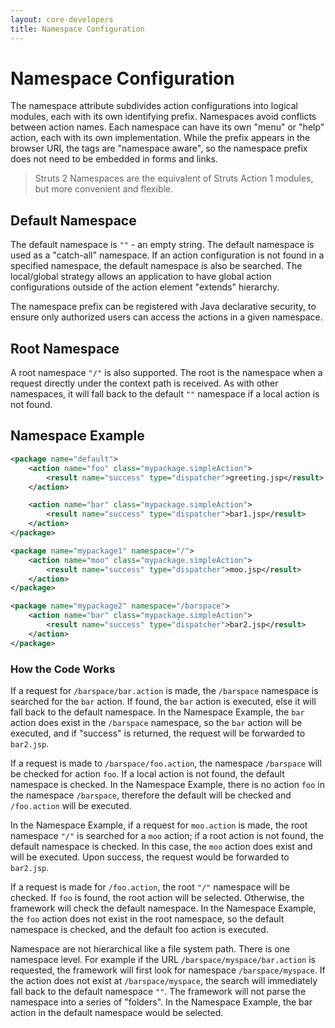 ```yaml
---
layout: core-developers
title: Namespace Configuration
---
```


# Namespace Configuration

The namespace attribute subdivides action configurations into logical modules, each with its own identifying prefix.
Namespaces avoid conflicts between action names. Each namespace can have its own "menu" or "help" action, each with 
its own implementation. While the prefix appears in the browser URI, the tags are "namespace aware", so the namespace 
prefix does not need to be embedded in forms and links.


> Struts 2 Namespaces are the equivalent of Struts Action 1 modules, but more convenient and flexible.

## Default Namespace

The default namespace is `""` - an empty string. The default namespace is used as a "catch-all" namespace. If an action 
configuration is not found in a specified namespace, the default namespace is also be searched. The local/global 
strategy allows an application to have global action configurations outside of the action element "extends" hierarchy.

The namespace prefix can be registered with Java declarative security, to ensure only authorized users can access 
the actions in a given namespace.

## Root Namespace

A root namespace `"/"` is also supported. The root is the namespace when a request directly under the context path is 
received. As with other namespaces, it will fall back to the default `""` namespace if a local action is not found.

## Namespace Example

```xml
<package name="default">
    <action name="foo" class="mypackage.simpleAction">
        <result name="success" type="dispatcher">greeting.jsp</result>
    </action>

    <action name="bar" class="mypackage.simpleAction">
        <result name="success" type="dispatcher">bar1.jsp</result>
    </action>
</package>

<package name="mypackage1" namespace="/">
    <action name="moo" class="mypackage.simpleAction">
        <result name="success" type="dispatcher">moo.jsp</result>
    </action>
</package>

<package name="mypackage2" namespace="/barspace">
    <action name="bar" class="mypackage.simpleAction">
        <result name="success" type="dispatcher">bar2.jsp</result>
    </action>
</package>
```

### How the Code Works

If a request for `/barspace/bar.action` is made, the `/barspace` namespace is searched for the `bar` action. 
If found, the `bar` action is executed, else it will fall back to the default namespace. In the Namespace Example, 
the `bar` action does exist in the `/barspace` namespace, so the `bar` action will be executed, and if "success" is 
returned, the request will be forwarded to `bar2.jsp`.

If a request is made to `/barspace/foo.action`, the namespace `/barspace` will be checked for action `foo`. 
If a local action is not found, the default namespace is checked. In the Namespace Example, there is no action `foo` 
in the namespace `/barspace`, therefore the default will be checked and `/foo.action` will be executed.

In the Namespace Example, if a request for `moo.action` is made, the root namespace `"/"` is searched for a `moo` 
action; if a root action is not found, the default namespace is checked. In this case, the `moo` action does exist 
and will be executed. Upon success, the request would be forwarded to `bar2.jsp`.

If a request is made for `/foo.action`, the root `"/"` namespace will be checked. If `foo` is found, the root action 
will be selected. Otherwise, the framework will check the default namespace. In the Namespace Example, the `foo` action 
does not exist in the root namespace, so the default namespace is  checked, and the default foo action is executed.

Namespace are not hierarchical like a file system path. There is one namespace level. For example if the URL 
`/barspace/myspace/bar.action` is requested, the framework will first look for namespace `/barspace/myspace`. 
If the action does not exist at `/barspace/myspace`, the search will immediately fall back to the default namespace `""`. 
The framework will not parse the namespace into a series of "folders". In the Namespace Example, the bar action 
in the default namespace would be selected.
